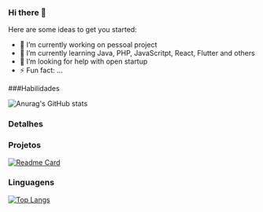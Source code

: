 ### Hi there 👋


Here are some ideas to get you started:

- 🔭 I’m currently working on pessoal project
- 🌱 I’m currently learning Java, PHP, JavaScritpt, React, Flutter and others
- 🤔 I’m looking for help with open startup
- ⚡ Fun fact: ...

###Habilidades

![Anurag's GitHub stats](https://github-readme-stats.vercel.app/api?username=Davidflm&show_icons=true&theme=dark)

### Detalhes 

### Projetos

[![Readme Card](https://github-readme-stats.vercel.app/api/pin/?username=Davidflm&repo=Davidflm&theme=dark)](https://github.com/anuraghazra/github-readme-stats)

### Linguagens

[![Top Langs](https://github-readme-stats.vercel.app/api/top-langs/?username=Davidflm&layout=compact)](https://github.com/anuraghazra/github-readme-stats)
